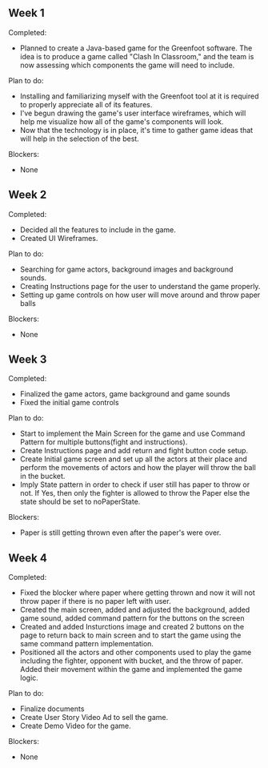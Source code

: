 ## Week 1

Completed:

- Planned to create a Java-based game for the Greenfoot software. The idea is to produce a game called "Clash In Classroom," and the team is now assessing which components the game will need to include.

Plan to do:

- Installing and familiarizing myself with the Greenfoot tool at it is required to properly appreciate all of its features.
- I've begun drawing the game's user interface wireframes, which will help me visualize how all of the game's components will look.
- Now that the technology is in place, it's time to gather game ideas that will help in the selection of the best.

Blockers:

- None

## Week 2

Completed:

- Decided all the features to include in the game.
- Created UI Wireframes.

Plan to do:

- Searching for game actors, background images and background sounds.
- Creating Instructions page for the user to understand the game properly.
- Setting up game controls on how user will move around and throw paper balls

Blockers:

- None

## Week 3

Completed:

- Finalized the game actors, game background and game sounds
- Fixed the initial game controls

Plan to do:

- Start to implement the Main Screen for the game and use Command Pattern for multiple buttons(fight and instructions).
- Create Instructions page and add return and fight button code setup.
- Create Initial game screen and set up all the actors at their place and perform the movements of actors and how the player will throw the ball in the bucket.
- Imply State pattern in order to check if user still has paper to throw or not. If Yes, then only the fighter is allowed to throw the Paper else the state should be set to noPaperState.

Blockers:

- Paper is still getting thrown even after the paper's were over.

## Week 4

Completed:

- Fixed the blocker where paper where getting thrown and now it will not throw paper if there is no paper left with user.
- Created the main screen, added and adjusted the background, added game sound, added command pattern for the buttons on the screen
- Created and added Insturctions image and created 2 buttons on the page to return back to main screen and to start the game using the same command pattern implementation.
- Positioned all the actors and other components used to play the game including the fighter, opponent with bucket, and the throw of paper. Added their movement within the game and implemented the game logic.

Plan to do:

- Finalize documents
- Create User Story Video Ad to sell the game.
- Create Demo Video for the game.

Blockers:

- None
